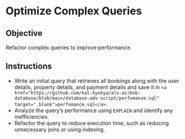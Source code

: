 # Optimize Complex Queries

## Objective

Refactor complex queries to improve performance.

## Instructions

* Write an initial query that retrieves all bookings along with the user details, property details, and payment details and save it in ```<a href="https://github.com/kal-kyokya/alx-airbnb-database/blob/main/database-adv-script/perfomance.sql" target="_blank">perfomance.sql</a>```.
* Analyze the query’s performance using ```EXPLAIN``` and identify any inefficiencies.
* Refactor the query to reduce execution time, such as reducing unnecessary joins or using indexing.